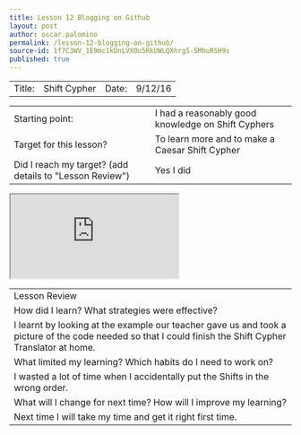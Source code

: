 ```yaml
---
title: Lesson 12 Blogging on Github
layout: post
author: oscar.palomino
permalink: /lesson-12-blogging-on-github/
source-id: 1f7C3WV_1E9mc1kDnLVXOu5RkUWLQXhrg5-5MhuRSH9s
published: true
---
```

<table>
  <tr>
    <td>Title:  </td>
    <td> Shift Cypher </td>
    <td> Date:  </td>
    <td>9/12/16</td>
  </tr>
</table>


<table>
  <tr>
    <td>Starting point:</td>
    <td>I had a reasonably good knowledge on Shift Cyphers</td>
  </tr>
  <tr>
    <td>Target for this lesson?</td>
    <td>To learn more and to make a Caesar Shift Cypher</td>
  </tr>
  <tr>
    <td>Did I reach my target? 
(add details to "Lesson Review")</td>
    <td>Yes I did</td>
  </tr>
</table>


<iframe src="https://docs.google.com/spreadsheets/d/1u-aO17ym2oMsbgrmA_HS2xTrn6MYydaVGOx2q1BsEk0/pubhtml?widget=true&amp;headers=false"></iframe>

<table>
  <tr>
    <td>Lesson Review</td>
  </tr>
  <tr>
    <td>How did I learn? What strategies were effective? </td>
  </tr>
  <tr>
    <td>I learnt by looking at the example our teacher gave us and took a picture of the code needed so that I could finish the Shift Cypher Translator at home.</td>
  </tr>
  <tr>
    <td>What limited my learning? Which habits do I need to work on? </td>
  </tr>
  <tr>
    <td>I wasted a lot of time when I accidentally put the Shifts in the wrong order.</td>
  </tr>
  <tr>
    <td>What will I change for next time? How will I improve my learning?</td>
  </tr>
  <tr>
    <td>Next time I will take my time and get it right first time.</td>
  </tr>
</table>


